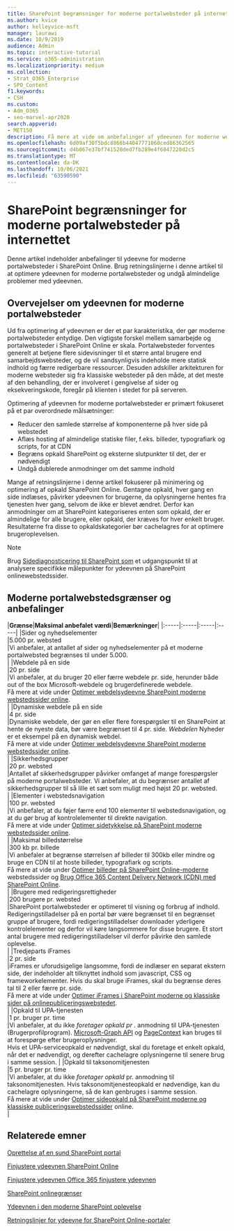 ```yaml
---
title: SharePoint begrænsninger for moderne portalwebsteder på internettet
ms.author: kvice
author: kelleyvice-msft
manager: laurawi
ms.date: 10/9/2019
audience: Admin
ms.topic: interactive-tutorial
ms.service: o365-administration
ms.localizationpriority: medium
ms.collection:
- Strat_O365_Enterprise
- SPO_Content
f1.keywords:
- CSH
ms.custom:
- Adm_O365
- seo-marvel-apr2020
search.appverid:
- MET150
description: Få mere at vide om anbefalinger af ydeevnen for moderne websteder i SharePoint Online, f.eks. begrænsning af opkald SharePoint og eksterne slutpunkter.
ms.openlocfilehash: 6d09af30f5bdc8866b44047771060ced86362565
ms.sourcegitcommit: d4b867e37bf741528ded7fb289e4f6847228d2c5
ms.translationtype: MT
ms.contentlocale: da-DK
ms.lasthandoff: 10/06/2021
ms.locfileid: "63590590"
---
```

# <a name="sharepoint-online-modern-portal-site-limits"></a>SharePoint begrænsninger for moderne portalwebsteder på internettet

Denne artikel indeholder anbefalinger til ydeevne for moderne portalwebsteder i SharePoint Online. Brug retningslinjerne i denne artikel til at optimere ydeevnen for moderne portalwebsteder og undgå almindelige problemer med ydeevnen.

## <a name="performance-considerations-for-modern-portal-sites"></a>Overvejelser om ydeevnen for moderne portalwebsteder

Ud fra optimering af ydeevnen er der et par karakteristika, der gør moderne portalwebsteder entydige. Den vigtigste forskel mellem samarbejde og portalwebsteder i SharePoint Online er skala. Portalwebsteder forventes generelt at betjene flere sidevisninger til et større antal brugere end samarbejdswebsteder, og de vil sandsynligvis indeholde mere statisk indhold og færre redigerbare ressourcer. Desuden adskiller arkitekturen for moderne websteder sig fra klassiske websteder på den måde, at det meste af den behandling, der er involveret i gengivelse af sider og eksekveringskode, foregår på klienten i stedet for på serveren.

Optimering af ydeevnen for moderne portalwebsteder er primært fokuseret på et par overordnede målsætninger:

- Reducer den samlede størrelse af komponenterne på hver side på webstedet
- Aflæs hosting af almindelige statiske filer, f.eks. billeder, typografiark og scripts, for at CDN
- Begræns opkald SharePoint og eksterne slutpunkter til det, der er nødvendigt
- Undgå dublerede anmodninger om det samme indhold

Mange af retningslinjerne i denne artikel fokuserer på minimering og optimering af opkald SharePoint Online. Gentagne opkald, hver gang en side indlæses, påvirker ydeevnen for brugerne, da oplysningerne hentes fra tjenesten hver gang, selvom de ikke er blevet ændret. Derfor kan anmodninger om at SharePoint kategoriseres enten som opkald, der er almindelige for alle brugere, eller opkald, der kræves for hver enkelt bruger. Resultaterne fra disse to opkaldskategorier bør cachelagres for at optimere brugeroplevelsen.

>[!NOTE]
>Brug [Sidediagnosticering til SharePoint som](./page-diagnostics-for-spo.md) et udgangspunkt til at analysere specifikke målepunkter for ydeevnen på SharePoint onlinewebstedssider.

## <a name="modern-portal-site-limits-and-recommendations"></a>Moderne portalwebstedsgrænser og anbefalinger

|**Grænse**|**Maksimal anbefalet værdi**|**Bemærkninger**|
|:-----|:-----|:-----|:-----|
|Sider og nyhedselementer  <br/> |5.000 pr. websted  <br/> |Vi anbefaler, at antallet af sider og nyhedselementer på et moderne portalwebsted begrænses til under 5.000.  <br/> |
|Webdele på en side  <br/> |20 pr. side  <br/> |Vi anbefaler, at du bruger 20 eller færre webdele pr. side, herunder både out of the box Microsoft-webdele og brugerdefinerede webdele. <br/> Få mere at vide under [Optimer webdelsydeevne SharePoint moderne webstedssider online](modern-web-part-optimization.md).  <br/> |
|Dynamiske webdele på en side  <br/> |4 pr. side  <br/> |Dynamiske webdele, der gør en eller flere forespørgsler til en SharePoint at hente de nyeste data, bør være begrænset til 4 pr. side. _Webdelen_ Nyheder er et eksempel på en dynamisk webdel. <br/> Få mere at vide under [Optimer webdelsydeevne SharePoint moderne webstedssider online](modern-web-part-optimization.md).    <br/> |
|Sikkerhedsgrupper  <br/> |20 pr. websted  <br/> |Antallet af sikkerhedsgrupper påvirker omfanget af mange forespørgsler på moderne portalwebsteder. Vi anbefaler, at du begrænser antallet af sikkerhedsgrupper til så lille et sæt som muligt med højst 20 pr. websted.  <br/> |
|Elementer i webstedsnavigation  <br/> |100 pr. websted  <br/> |Vi anbefaler, at du føjer færre end 100 elementer til webstedsnavigation, og at du gør brug af kontrolelementer til direkte navigation.  <br/> Få mere at vide under [Optimer sidetykkelse på SharePoint moderne webstedssider online](modern-page-weight-optimization.md). <br/> |
|Maksimal billedstørrelse  <br/> |300 kb pr. billede  <br/> |Vi anbefaler at begrænse størrelsen af billeder til 300kb eller mindre og bruge en CDN til at hoste billeder, typografiark og scripts. <br/>Få mere at vide under [Optimer billeder på SharePoint Online-moderne](modern-image-optimization.md) webstedssider og [Brug Office 365 Content Delivery Network (CDN) med SharePoint Online](use-microsoft-365-cdn-with-spo.md).  <br/> |
|Brugere med redigeringsrettigheder  <br/> |200 brugere pr. websted  <br/> |SharePoint portalwebsteder er optimeret til visning og forbrug af indhold. Redigeringstilladelser på en portal bør være begrænset til en begrænset gruppe af brugere, fordi redigeringstilladelser downloader yderligere kontrolelementer og derfor vil køre langsommere for disse brugere. Et stort antal brugere med redigeringstilladelser vil derfor påvirke den samlede oplevelse. <br/> |
|Tredjeparts iFrames  <br/> |2 pr. side  <br/> |iFrames er uforudsigelige langsomme, fordi de indlæser en separat ekstern side, der indeholder alt tilknyttet indhold som javascript, CSS og frameworkelementer. Hvis du skal bruge iFrames, skal du begrænse deres tal til 2 eller færre pr. side.<br/> Få mere at vide under [Optimer iFrames i SharePoint moderne og klassiske sider på onlinepubliceringswebstedet](modern-iframe-optimization.md). <br/> |
|Opkald til UPA-tjenesten  <br/> |1 pr. bruger pr. time  <br/> |Vi anbefaler, at du ikke _foretager opkald pr_ . anmodning til UPA-tjenesten (Brugerprofilprogram). [Microsoft-Graph API](/graph/call-api) og [PageContext](/javascript/api/sp-page-context/pagecontext) kan bruges til at forespørge efter brugeroplysninger.  <br/> Hvis et UPA-serviceopkald er nødvendigt, skal du foretage et enkelt opkald, når det er nødvendigt, og derefter cachelagre oplysningerne til senere brug i samme session. |
|Opkald til taksonomitjenesten  <br/> |5 pr. bruger pr. time  <br/> |Vi anbefaler, at du ikke _foretager opkald_ pr. anmodning til taksonomitjenesten. Hvis taksonomitjenesteopkald er nødvendige, kan du cachelagre oplysningerne, så de kan genbruges i samme session. <br/> Få mere at vide under [Optimer sideopkald på SharePoint moderne og klassiske publiceringswebstedssider](modern-page-call-optimization.md) online. <br/> |

## <a name="related-topics"></a>Relaterede emner

[Oprettelse af en sund SharePoint portal](/sharepoint/portal-health)

[Finjustere ydeevnen SharePoint Online](tune-sharepoint-online-performance.md)

[Finjustere ydeevnen Office 365 finjustere ydeevnen](tune-microsoft-365-performance.md)

[SharePoint onlinegrænser](/office365/servicedescriptions/sharepoint-online-service-description/sharepoint-online-limits)

[Ydeevnen i den moderne SharePoint oplevelse](/sharepoint/modern-experience-performance)

[Retningslinjer for ydeevne for SharePoint Online-portaler](/sharepoint/dev/solution-guidance/portal-performance)
